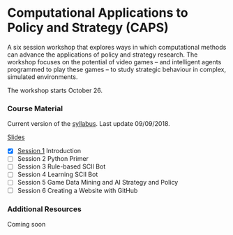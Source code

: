 # Computational Applications to Policy and Strategy (CAPS) 
A six session workshop that explores ways in which computational methods can advance the applications of policy and strategy research. The workshop focuses on the potential of video games – and intelligent agents programmed to play these games – to study strategic behaviour in complex, simulated environments.

The workshop starts October 26. 

### Course Material

Current version of the [syllabus](https://github.com/SAIS-S2S-Technology/Roadmap/blob/master/CAPS/CAPS%20syllabus_09-09-18.pdf). Last update 09/09/2018.

[Slides](https://github.com/SAIS-S2S-Technology/Roadmap/tree/master/CAPS/Slides)
- [x] [Session 1](https://github.com/SAIS-S2S-Technology/Roadmap/blob/master/CAPS/Slides/CAPS%2001%20Introduction%2009-17.pdf) Introduction
- [ ] Session 2 Python Primer
- [ ] Session 3 Rule-based SCII Bot
- [ ] Session 4 Learning SCII Bot
- [ ] Session 5 Game Data Mining and AI Strategy and Policy
- [ ] Session 6 Creating a Website with GitHub

### Additional Resources

Coming soon
